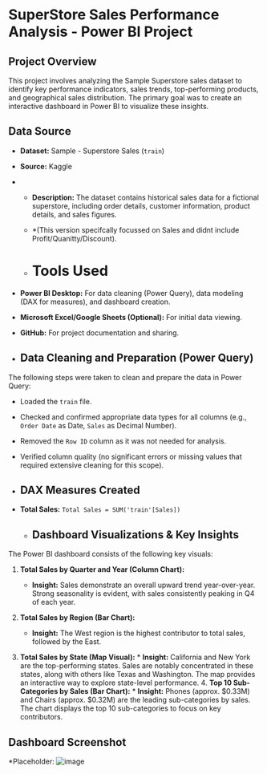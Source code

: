 # SuperStore Sales Performance Analysis - Power BI Project

## Project Overview
This project involves analyzing the Sample Superstore sales dataset to identify key performance indicators, sales trends, top-performing products, and geographical sales distribution. The primary goal was to create an interactive dashboard in Power BI to visualize these insights.

## Data Source
*   **Dataset:** Sample - Superstore Sales (`train`)
*   **Source:** Kaggle 

*   *   **Description:** The dataset contains historical sales data for a fictional superstore, including order details, customer information, product details, and sales figures.
    *   *(This version specifcally focussed on Sales and didnt include Profit/Quanitty/Discount). 
 
    *   # Tools Used
*   **Power BI Desktop:** For data cleaning (Power Query), data modeling (DAX for measures), and dashboard creation.
*   **Microsoft Excel/Google Sheets (Optional):** For initial data viewing.
*   **GitHub:** For project documentation and sharing.

*  ## Data Cleaning and Preparation (Power Query)
The following steps were taken to clean and prepare the data in Power Query:
*   Loaded the `train` file.
*   Checked and confirmed appropriate data types for all columns (e.g., `Order Date` as Date, `Sales` as Decimal Number).
*   Removed the `Row ID` column as it was not needed for analysis.
*   Verified column quality (no significant errors or missing values that required extensive cleaning for this scope).

*   ## DAX Measures Created
*   **Total Sales:** `Total Sales = SUM('train'[Sales])`
  
 
    *   ## Dashboard Visualizations & Key Insights

The Power BI dashboard consists of the following key visuals:

1.  **Total Sales by Quarter and Year (Column Chart):**
    *   **Insight:** Sales demonstrate an overall upward trend year-over-year. Strong seasonality is evident, with sales consistently peaking in Q4 of each year. 
   
  
2.  **Total Sales by Region (Bar Chart):**
    *   **Insight:** The West region is the highest contributor to total sales, followed by the East.
  3.  **Total Sales by State (Map Visual):**
    *   **Insight:** California and New York are the top-performing states. Sales are notably concentrated in these states, along with others like Texas and Washington. The map provides an interactive way to explore state-level performance.
        4.  **Top 10 Sub-Categories by Sales (Bar Chart):**
    *   **Insight:** Phones (approx. $0.33M) and Chairs (approx. $0.32M) are the leading sub-categories by sales. The chart displays the top 10 sub-categories to focus on key contributors.

## Dashboard Screenshot
*Placeholder:
![image](https://github.com/user-attachments/assets/ac142612-45e5-4576-a37d-2dbc515a6ce8)

